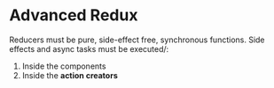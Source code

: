 # Advanced Redux

Reducers must be pure, side-effect free, synchronous functions.
Side effects and async tasks must be executed/:
1. Inside the components
2. Inside the **action creators**